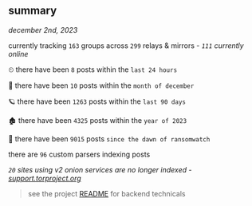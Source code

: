 
## summary
_december 2nd, 2023_

currently tracking `163` groups across `299` relays & mirrors - _`111` currently online_

⏲ there have been `8` posts within the `last 24 hours`

🦈 there have been `10` posts within the `month of december`

🪐 there have been `1263` posts within the `last 90 days`

🏚 there have been `4325` posts within the `year of 2023`

🦕 there have been `9015` posts `since the dawn of ransomwatch`

there are `96` custom parsers indexing posts

_`20` sites using v2 onion services are no longer indexed - [support.torproject.org](https://support.torproject.org/onionservices/v2-deprecation/)_

> see the project [README](https://github.com/joshhighet/ransomwatch#ransomwatch--) for backend technicals
